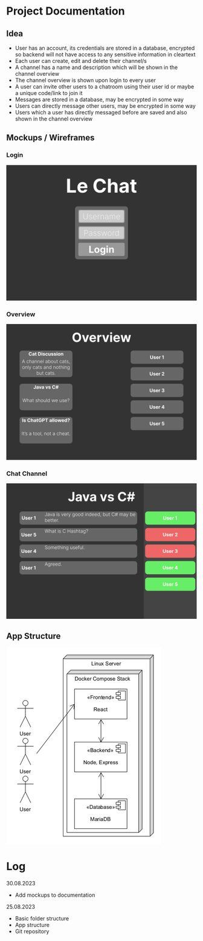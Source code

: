 # Project Documentation
## Idea
- User has an account, its credentials are stored in a database, encrypted so backend will not have access to any sensitive information in cleartext
- Each user can create, edit and delete their channel/s
- A channel has a name and description which will be shown in the channel overview
- The channel overview is shown upon login to every user
- A user can invite other users to a chatroom using their user id or maybe a unique code/link to join it
- Messages are stored in a database, may be encrypted in some way
- Users can directly message other users, may be encrypted in some way
- Users which a user has directly messaged before are saved and also shown in the channel overview


## Mockups / Wireframes
### Login
![login](mockups/Login.png)
### Overview
![overview](mockups/Overview.png)
### Chat Channel
![chat](mockups/Chat.png)

## App Structure
![app structure](app_structure.png)

# Log
30.08.2023
- Add mockups to documentation

25.08.2023
- Basic folder structure
- App structure
- Git repository